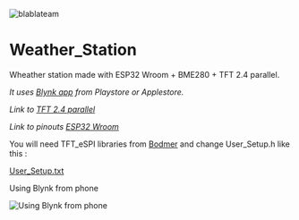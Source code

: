 ![blablateam](https://user-images.githubusercontent.com/29018157/121648752-1d478c00-ca98-11eb-948f-0f0667f0750b.png)


# Weather_Station
Wheather station made with ESP32 Wroom + BME280 + TFT 2.4 parallel.

*It uses [Blynk app](https://blynk.io/) from Playstore or Applestore.*

*Link to [TFT 2.4 parallel](http://www.lcdwiki.com/2.4inch_Arduino_Display)*

*Link to pinouts [ESP32 Wroom](https://learn.upesy.com/fr/boards/ESP32_Wroom_DevKit.html)*


You will need TFT_eSPI libraries from [Bodmer](https://github.com/Bodmer/TFT_eSPI) and change User_Setup.h like this :

[User_Setup.txt](https://github.com/kramer04/Weather_Station/files/6636456/User_Setup.txt)


Using Blynk from phone

![Using Blynk from phone](https://user-images.githubusercontent.com/29018157/121650505-e7a3a280-ca99-11eb-8593-2dd90c1d4df6.jpg)

